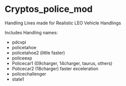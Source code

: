 # Cryptos_police_mod
Handling Lines made for Realistic LEO Vehicle Handlings

Includes Handling names:
- pdcvpi
- policetahoe
- policetahoe2 (little faster)
- policeexp
- Policecar1 (09charger, 14charger, taurus, others)
- Policecar2 (18charger) faster exceleration
- policechallenger
- state1
